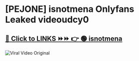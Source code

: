 
 # [PEJONE] isnotmena Onlyfans Leaked videoudcy0

## <h2><a href="https://clipsfans.com/isnotmena&ref=git">🔗 Click to LINKS ⏩⏩ 👉 🟢 isnotmena </a></h2>

<a href="https://clipsfans.com/isnotmena&ref=git" rel="nofollow" data-target="animated-image.originalLink"><img src="https://i.ibb.co.com/xMMVF88/686577567.gif" alt="Viral Video Original" style="max-width: 100%; display: inline-block;" data-target="animated-image.originalImage"></a>

